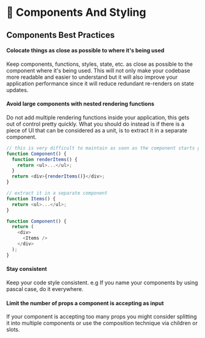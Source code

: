# 🧱 Components And Styling

## Components Best Practices

#### Colocate things as close as possible to where it's being used

Keep components, functions, styles, state, etc. as close as possible to the component where it's being used. This will not only make your codebase more readable and easier to understand but it will also improve your application performance since it will reduce redundant re-renders on state updates.

#### Avoid large components with nested rendering functions

Do not add multiple rendering functions inside your application, this gets out of control pretty quickly. What you should do instead is if there is a piece of UI that can be considered as a unit, is to extract it in a separate component.

```javascript
// this is very difficult to maintain as soon as the component starts growing
function Component() {
  function renderItems() {
    return <ul>...</ul>;
  }
  return <div>{renderItems()}</div>;
}

// extract it in a separate component
function Items() {
  return <ul>...</ul>;
}

function Component() {
  return (
    <div>
      <Items />
    </div>
  );
}
```

#### Stay consistent

Keep your code style consistent. e.g If you name your components by using pascal case, do it everywhere.

#### Limit the number of props a component is accepting as input

If your component is accepting too many props you might consider splitting it into multiple components or use the composition technique via children or slots.

